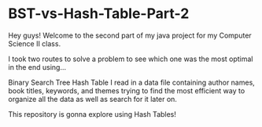 # BST-vs-Hash-Table-Part-2

Hey guys! Welcome to the second part of my java project for my Computer Science II class.

I took two routes to solve a problem to see which one was the most optimal in the end using...

Binary Search Tree
Hash Table
I read in a data file containing author names, book titles, keywords, and themes trying to find the most efficient way to organize all the data as well as search for it later on.

This repository is gonna explore using Hash Tables!
